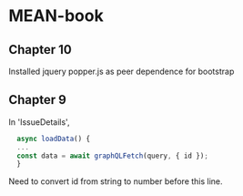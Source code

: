 # MEAN-book

## Chapter 10
Installed jquery popper.js as peer dependence for bootstrap

## Chapter 9

In 'IssueDetails',
``` javascript
  async loadData() {
  ...
  const data = await graphQLFetch(query, { id });
  }
```
Need to convert id from string to number before this line.
